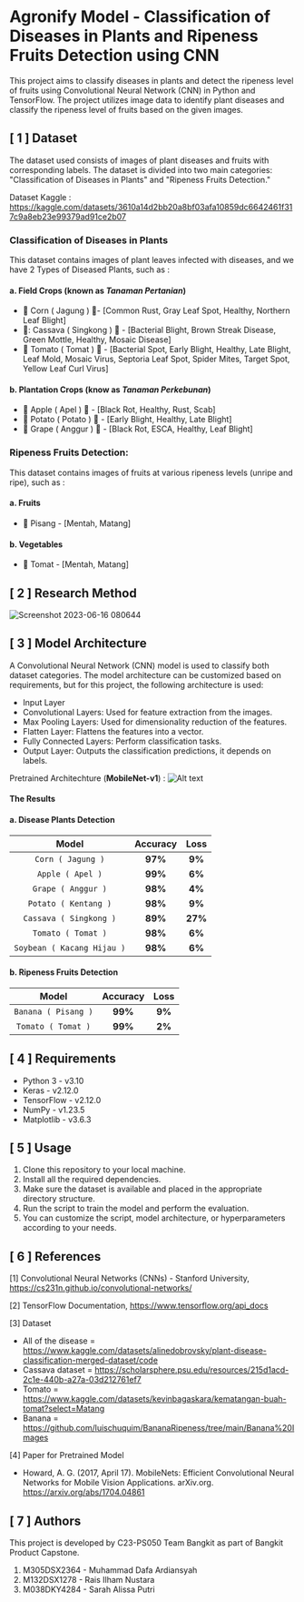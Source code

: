 # Agronify Model - Classification of Diseases in Plants and Ripeness Fruits Detection using CNN

This project aims to classify diseases in plants and detect the ripeness level of fruits using Convolutional Neural Network (CNN) in Python and TensorFlow. The project utilizes image data to identify plant diseases and classify the ripeness level of fruits based on the given images.

## [ 1 ] Dataset

The dataset used consists of images of plant diseases and fruits with corresponding labels. The dataset is divided into two main categories: "Classification of Diseases in Plants" and "Ripeness Fruits Detection."

Dataset Kaggle : https://kaggle.com/datasets/3610a14d2bb20a8bf03afa10859dc6642461f317c9a8eb23e99379ad91ce2b07

### **Classification of Diseases in Plants** 
This dataset contains images of plant leaves infected with diseases, and we have 2 Types of Diseased Plants, such as :

#### a. Field Crops (known as _Tanaman Pertanian_)
- :corn: Corn ( Jagung ) :leaves:- [Common Rust, Gray Leaf Spot, Healthy, Northern Leaf Blight]
- 🍁: Cassava ( Singkong ) :leaves: - [Bacterial Blight, Brown Streak Disease, Green Mottle, Healthy, Mosaic Disease]
- :tomato: Tomato ( Tomat ) :leaves: - [Bacterial Spot, Early Blight, Healthy, Late Blight, Leaf Mold, Mosaic Virus, Septoria Leaf Spot, Spider Mites, Target Spot, Yellow Leaf Curl Virus]

#### b. Plantation Crops (know as _Tanaman Perkebunan_)
- :apple: Apple ( Apel ) :leaves: - [Black Rot, Healthy, Rust, Scab]
- :sweet_potato: Potato ( Potato ) :leaves: - [Early Blight, Healthy, Late Blight]
- :grapes: Grape ( Anggur ) :leaves: - [Black Rot, ESCA, Healthy, Leaf Blight]

### **Ripeness Fruits Detection**: 
This dataset contains images of fruits at various ripeness levels (unripe and ripe), such as :
#### a. Fruits
- 🍌 Pisang - [Mentah, Matang]

#### b. Vegetables
- :tomato: Tomat - [Mentah, Matang]

## [ 2 ] Research Method
![Screenshot 2023-06-16 080644](https://github.com/Agronify/Agronify-model/assets/71364076/c8573311-a0b1-40cb-83d6-d872c30e32e7)


## [ 3 ] Model Architecture

A Convolutional Neural Network (CNN) model is used to classify both dataset categories. The model architecture can be customized based on requirements, but for this project, the following architecture is used:

- Input Layer
- Convolutional Layers: Used for feature extraction from the images.
- Max Pooling Layers: Used for dimensionality reduction of the features.
- Flatten Layer: Flattens the features into a vector.
- Fully Connected Layers: Perform classification tasks.
- Output Layer: Outputs the classification predictions, it depends on labels.

Pretrained Architechture (**MobileNet-v1**) :
![Alt text](msedge_CNN-MobileNet-v1-architecture.ppm_(850%C3%97234)_and_43_rqki0YgDOB.png)


#### The Results
#### a. Disease Plants Detection   
| Model | Accuracy |  Loss |
| :---: | :---: | :---: |
| `Corn ( Jagung )` | **97%** | **9%** |
| `Apple ( Apel )` | **99%**  | **6%** |
| `Grape ( Anggur )` | **98%**  | **4%** |
| `Potato ( Kentang )` | **98%**  | **9%** |
| `Cassava ( Singkong )` | **89%**  | **27%** |
| `Tomato ( Tomat )` | **98%**  | **6%** |
| `Soybean ( Kacang Hijau )` | **98%**  | **6%** |

#### b. Ripeness Fruits Detection   
| Model | Accuracy |  Loss |
| :---: | :---: | :---: |
| `Banana ( Pisang )` | **99%**  | **9%** |
| `Tomato ( Tomat )` | **99%**  | **2%** |


  

## [ 4 ] Requirements

- Python 3 - v3.10
- Keras - v2.12.0
- TensorFlow - v2.12.0
- NumPy - v1.23.5
- Matplotlib - v3.6.3

## [ 5 ] Usage

1. Clone this repository to your local machine.
2. Install all the required dependencies.
3. Make sure the dataset is available and placed in the appropriate directory structure.
4. Run the script to train the model and perform the evaluation.
5. You can customize the script, model architecture, or hyperparameters according to your needs.

## [ 6 ] References

[1] Convolutional Neural Networks (CNNs) - Stanford University, https://cs231n.github.io/convolutional-networks/

[2] TensorFlow Documentation, https://www.tensorflow.org/api_docs

[3] Dataset

- All of the disease  = https://www.kaggle.com/datasets/alinedobrovsky/plant-disease-classification-merged-dataset/code
- Cassava dataset = https://scholarsphere.psu.edu/resources/215d1acd-2c1e-440b-a27a-03d212761ef7
- Tomato = https://www.kaggle.com/datasets/kevinbagaskara/kematangan-buah-tomat?select=Matang
- Banana = https://github.com/luischuquim/BananaRipeness/tree/main/Banana%20Images

[4] Paper for Pretrained Model

- Howard, A. G. (2017, April 17). MobileNets: Efficient Convolutional Neural Networks for Mobile Vision Applications. arXiv.org. https://arxiv.org/abs/1704.04861
 

## [ 7 ] Authors

This project is developed by C23-PS050 Team Bangkit as part of Bangkit Product Capstone.
1. M305DSX2364 - Muhammad Dafa Ardiansyah 
2. M132DSX1278 - Rais Ilham Nustara  
3. M038DKY4284 - Sarah Alissa Putri

